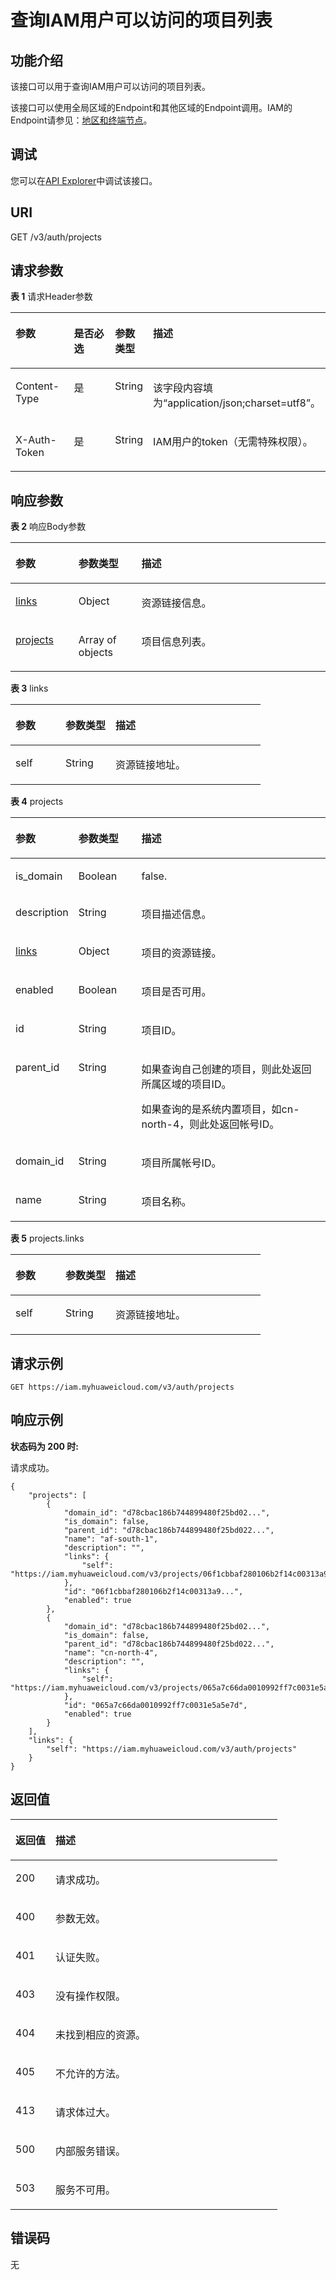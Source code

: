 # 查询IAM用户可以访问的项目列表<a name="iam_06_0003"></a>

## 功能介绍<a name="zh-cn_topic_0221482440_section135561150103812"></a>

该接口可以用于查询IAM用户可以访问的项目列表。

该接口可以使用全局区域的Endpoint和其他区域的Endpoint调用。IAM的Endpoint请参见：[地区和终端节点](https://developer.huaweicloud.com/endpoint?IAM)。

## 调试<a name="section55313301579"></a>

您可以在[API Explorer](https://apiexplorer.developer.huaweicloud.com/apiexplorer/doc?product=IAM&api=KeystoneListAuthProjects)中调试该接口。

## URI<a name="zh-cn_topic_0221482440_section5558135012383"></a>

GET /v3/auth/projects

## 请求参数<a name="zh-cn_topic_0221482440_section9559155010388"></a>

**表 1**  请求Header参数

<a name="zh-cn_topic_0221482440_HeaderParameter"></a>
<table><thead align="left"><tr id="zh-cn_topic_0221482440_row185601750153811"><th class="cellrowborder" valign="top" width="20%" id="mcps1.2.5.1.1"><p id="zh-cn_topic_0221482440_p756175033816"><a name="zh-cn_topic_0221482440_p756175033816"></a><a name="zh-cn_topic_0221482440_p756175033816"></a>参数</p>
</th>
<th class="cellrowborder" valign="top" width="20%" id="mcps1.2.5.1.2"><p id="zh-cn_topic_0221482440_p956216508387"><a name="zh-cn_topic_0221482440_p956216508387"></a><a name="zh-cn_topic_0221482440_p956216508387"></a>是否必选</p>
</th>
<th class="cellrowborder" valign="top" width="10%" id="mcps1.2.5.1.3"><p id="zh-cn_topic_0221482440_p185625503388"><a name="zh-cn_topic_0221482440_p185625503388"></a><a name="zh-cn_topic_0221482440_p185625503388"></a>参数类型</p>
</th>
<th class="cellrowborder" valign="top" width="50%" id="mcps1.2.5.1.4"><p id="zh-cn_topic_0221482440_p1356311502387"><a name="zh-cn_topic_0221482440_p1356311502387"></a><a name="zh-cn_topic_0221482440_p1356311502387"></a>描述</p>
</th>
</tr>
</thead>
<tbody><tr id="zh-cn_topic_0221482440_row9560350173819"><td class="cellrowborder" valign="top" width="20%" headers="mcps1.2.5.1.1 "><p id="zh-cn_topic_0221482440_p3564125033816"><a name="zh-cn_topic_0221482440_p3564125033816"></a><a name="zh-cn_topic_0221482440_p3564125033816"></a>Content-Type</p>
</td>
<td class="cellrowborder" valign="top" width="20%" headers="mcps1.2.5.1.2 "><p id="zh-cn_topic_0221482440_p256510508389"><a name="zh-cn_topic_0221482440_p256510508389"></a><a name="zh-cn_topic_0221482440_p256510508389"></a>是</p>
</td>
<td class="cellrowborder" valign="top" width="10%" headers="mcps1.2.5.1.3 "><p id="zh-cn_topic_0221482440_p2565105043818"><a name="zh-cn_topic_0221482440_p2565105043818"></a><a name="zh-cn_topic_0221482440_p2565105043818"></a>String</p>
</td>
<td class="cellrowborder" valign="top" width="50%" headers="mcps1.2.5.1.4 "><p id="zh-cn_topic_0221482440_p1156635014381"><a name="zh-cn_topic_0221482440_p1156635014381"></a><a name="zh-cn_topic_0221482440_p1156635014381"></a>该字段内容填为“application/json;charset=utf8”。</p>
</td>
</tr>
<tr id="zh-cn_topic_0221482440_row75601450163819"><td class="cellrowborder" valign="top" width="20%" headers="mcps1.2.5.1.1 "><p id="zh-cn_topic_0221482440_p15567135014387"><a name="zh-cn_topic_0221482440_p15567135014387"></a><a name="zh-cn_topic_0221482440_p15567135014387"></a>X-Auth-Token</p>
</td>
<td class="cellrowborder" valign="top" width="20%" headers="mcps1.2.5.1.2 "><p id="zh-cn_topic_0221482440_p145676501385"><a name="zh-cn_topic_0221482440_p145676501385"></a><a name="zh-cn_topic_0221482440_p145676501385"></a>是</p>
</td>
<td class="cellrowborder" valign="top" width="10%" headers="mcps1.2.5.1.3 "><p id="zh-cn_topic_0221482440_p356810504385"><a name="zh-cn_topic_0221482440_p356810504385"></a><a name="zh-cn_topic_0221482440_p356810504385"></a>String</p>
</td>
<td class="cellrowborder" valign="top" width="50%" headers="mcps1.2.5.1.4 "><p id="zh-cn_topic_0221482440_p35691350153818"><a name="zh-cn_topic_0221482440_p35691350153818"></a><a name="zh-cn_topic_0221482440_p35691350153818"></a>IAM用户的token（无需特殊权限）。</p>
</td>
</tr>
</tbody>
</table>

## 响应参数<a name="zh-cn_topic_0221482440_section35701050123815"></a>

**表 2**  响应Body参数

<a name="zh-cn_topic_0221482440_responseParameter"></a>
<table><thead align="left"><tr id="zh-cn_topic_0221482440_row1557145073819"><th class="cellrowborder" valign="top" width="20%" id="mcps1.2.4.1.1"><p id="zh-cn_topic_0221482440_p13572125014385"><a name="zh-cn_topic_0221482440_p13572125014385"></a><a name="zh-cn_topic_0221482440_p13572125014385"></a>参数</p>
</th>
<th class="cellrowborder" valign="top" width="20%" id="mcps1.2.4.1.2"><p id="zh-cn_topic_0221482440_p157305053812"><a name="zh-cn_topic_0221482440_p157305053812"></a><a name="zh-cn_topic_0221482440_p157305053812"></a>参数类型</p>
</th>
<th class="cellrowborder" valign="top" width="60%" id="mcps1.2.4.1.3"><p id="zh-cn_topic_0221482440_p9573195043812"><a name="zh-cn_topic_0221482440_p9573195043812"></a><a name="zh-cn_topic_0221482440_p9573195043812"></a>描述</p>
</th>
</tr>
</thead>
<tbody><tr id="zh-cn_topic_0221482440_row057165010389"><td class="cellrowborder" valign="top" width="20%" headers="mcps1.2.4.1.1 "><p id="zh-cn_topic_0221482440_p1157455019383"><a name="zh-cn_topic_0221482440_p1157455019383"></a><a name="zh-cn_topic_0221482440_p1157455019383"></a><a href="#zh-cn_topic_0221482440_response_Rs63Links">links</a></p>
</td>
<td class="cellrowborder" valign="top" width="20%" headers="mcps1.2.4.1.2 "><p id="zh-cn_topic_0221482440_p457511509388"><a name="zh-cn_topic_0221482440_p457511509388"></a><a name="zh-cn_topic_0221482440_p457511509388"></a>Object</p>
</td>
<td class="cellrowborder" valign="top" width="60%" headers="mcps1.2.4.1.3 "><p id="zh-cn_topic_0221482440_p15575205043812"><a name="zh-cn_topic_0221482440_p15575205043812"></a><a name="zh-cn_topic_0221482440_p15575205043812"></a>资源链接信息。</p>
</td>
</tr>
<tr id="zh-cn_topic_0221482440_row557165013381"><td class="cellrowborder" valign="top" width="20%" headers="mcps1.2.4.1.1 "><p id="zh-cn_topic_0221482440_p1457610500383"><a name="zh-cn_topic_0221482440_p1457610500383"></a><a name="zh-cn_topic_0221482440_p1457610500383"></a><a href="#zh-cn_topic_0221482440_response_Rs63ProjectsArritem">projects</a></p>
</td>
<td class="cellrowborder" valign="top" width="20%" headers="mcps1.2.4.1.2 "><p id="zh-cn_topic_0221482440_p5577125018388"><a name="zh-cn_topic_0221482440_p5577125018388"></a><a name="zh-cn_topic_0221482440_p5577125018388"></a>Array of objects</p>
</td>
<td class="cellrowborder" valign="top" width="60%" headers="mcps1.2.4.1.3 "><p id="zh-cn_topic_0221482440_p10578250173814"><a name="zh-cn_topic_0221482440_p10578250173814"></a><a name="zh-cn_topic_0221482440_p10578250173814"></a>项目信息列表。</p>
</td>
</tr>
</tbody>
</table>

**表 3**  links

<a name="zh-cn_topic_0221482440_response_Rs63Links"></a>
<table><thead align="left"><tr id="zh-cn_topic_0221482440_row11578165013810"><th class="cellrowborder" valign="top" width="20%" id="mcps1.2.4.1.1"><p id="zh-cn_topic_0221482440_p18579550123815"><a name="zh-cn_topic_0221482440_p18579550123815"></a><a name="zh-cn_topic_0221482440_p18579550123815"></a>参数</p>
</th>
<th class="cellrowborder" valign="top" width="20%" id="mcps1.2.4.1.2"><p id="zh-cn_topic_0221482440_p1058015010381"><a name="zh-cn_topic_0221482440_p1058015010381"></a><a name="zh-cn_topic_0221482440_p1058015010381"></a>参数类型</p>
</th>
<th class="cellrowborder" valign="top" width="60%" id="mcps1.2.4.1.3"><p id="zh-cn_topic_0221482440_p1258145016381"><a name="zh-cn_topic_0221482440_p1258145016381"></a><a name="zh-cn_topic_0221482440_p1258145016381"></a>描述</p>
</th>
</tr>
</thead>
<tbody><tr id="zh-cn_topic_0221482440_row457875015386"><td class="cellrowborder" valign="top" width="20%" headers="mcps1.2.4.1.1 "><p id="zh-cn_topic_0221482440_p55814505382"><a name="zh-cn_topic_0221482440_p55814505382"></a><a name="zh-cn_topic_0221482440_p55814505382"></a>self</p>
</td>
<td class="cellrowborder" valign="top" width="20%" headers="mcps1.2.4.1.2 "><p id="zh-cn_topic_0221482440_p2058265017380"><a name="zh-cn_topic_0221482440_p2058265017380"></a><a name="zh-cn_topic_0221482440_p2058265017380"></a>String</p>
</td>
<td class="cellrowborder" valign="top" width="60%" headers="mcps1.2.4.1.3 "><p id="zh-cn_topic_0221482440_p1158375043817"><a name="zh-cn_topic_0221482440_p1158375043817"></a><a name="zh-cn_topic_0221482440_p1158375043817"></a>资源链接地址。</p>
</td>
</tr>
</tbody>
</table>

**表 4**  projects

<a name="zh-cn_topic_0221482440_response_Rs63ProjectsArritem"></a>
<table><thead align="left"><tr id="zh-cn_topic_0221482440_row85831050143820"><th class="cellrowborder" valign="top" width="20%" id="mcps1.2.4.1.1"><p id="zh-cn_topic_0221482440_p195843500381"><a name="zh-cn_topic_0221482440_p195843500381"></a><a name="zh-cn_topic_0221482440_p195843500381"></a>参数</p>
</th>
<th class="cellrowborder" valign="top" width="20%" id="mcps1.2.4.1.2"><p id="zh-cn_topic_0221482440_p35856500386"><a name="zh-cn_topic_0221482440_p35856500386"></a><a name="zh-cn_topic_0221482440_p35856500386"></a>参数类型</p>
</th>
<th class="cellrowborder" valign="top" width="60%" id="mcps1.2.4.1.3"><p id="zh-cn_topic_0221482440_p85861450183816"><a name="zh-cn_topic_0221482440_p85861450183816"></a><a name="zh-cn_topic_0221482440_p85861450183816"></a>描述</p>
</th>
</tr>
</thead>
<tbody><tr id="zh-cn_topic_0221482440_row135831650103818"><td class="cellrowborder" valign="top" width="20%" headers="mcps1.2.4.1.1 "><p id="zh-cn_topic_0221482440_p05871501386"><a name="zh-cn_topic_0221482440_p05871501386"></a><a name="zh-cn_topic_0221482440_p05871501386"></a>is_domain</p>
</td>
<td class="cellrowborder" valign="top" width="20%" headers="mcps1.2.4.1.2 "><p id="zh-cn_topic_0221482440_p1058745023810"><a name="zh-cn_topic_0221482440_p1058745023810"></a><a name="zh-cn_topic_0221482440_p1058745023810"></a>Boolean</p>
</td>
<td class="cellrowborder" valign="top" width="60%" headers="mcps1.2.4.1.3 "><p id="zh-cn_topic_0221482440_p14588165020389"><a name="zh-cn_topic_0221482440_p14588165020389"></a><a name="zh-cn_topic_0221482440_p14588165020389"></a>false.</p>
</td>
</tr>
<tr id="zh-cn_topic_0221482440_row12583650123812"><td class="cellrowborder" valign="top" width="20%" headers="mcps1.2.4.1.1 "><p id="zh-cn_topic_0221482440_p2058805019383"><a name="zh-cn_topic_0221482440_p2058805019383"></a><a name="zh-cn_topic_0221482440_p2058805019383"></a>description</p>
</td>
<td class="cellrowborder" valign="top" width="20%" headers="mcps1.2.4.1.2 "><p id="zh-cn_topic_0221482440_p258985093819"><a name="zh-cn_topic_0221482440_p258985093819"></a><a name="zh-cn_topic_0221482440_p258985093819"></a>String</p>
</td>
<td class="cellrowborder" valign="top" width="60%" headers="mcps1.2.4.1.3 "><p id="zh-cn_topic_0221482440_p85905500385"><a name="zh-cn_topic_0221482440_p85905500385"></a><a name="zh-cn_topic_0221482440_p85905500385"></a>项目描述信息。</p>
</td>
</tr>
<tr id="zh-cn_topic_0221482440_row115832505384"><td class="cellrowborder" valign="top" width="20%" headers="mcps1.2.4.1.1 "><p id="zh-cn_topic_0221482440_p13590105013380"><a name="zh-cn_topic_0221482440_p13590105013380"></a><a name="zh-cn_topic_0221482440_p13590105013380"></a><a href="#zh-cn_topic_0221482440_response_Rs63ProjectsArritemLinks">links</a></p>
</td>
<td class="cellrowborder" valign="top" width="20%" headers="mcps1.2.4.1.2 "><p id="zh-cn_topic_0221482440_p11591205053819"><a name="zh-cn_topic_0221482440_p11591205053819"></a><a name="zh-cn_topic_0221482440_p11591205053819"></a>Object</p>
</td>
<td class="cellrowborder" valign="top" width="60%" headers="mcps1.2.4.1.3 "><p id="zh-cn_topic_0221482440_p259215073819"><a name="zh-cn_topic_0221482440_p259215073819"></a><a name="zh-cn_topic_0221482440_p259215073819"></a>项目的资源链接。</p>
</td>
</tr>
<tr id="zh-cn_topic_0221482440_row95841150133819"><td class="cellrowborder" valign="top" width="20%" headers="mcps1.2.4.1.1 "><p id="zh-cn_topic_0221482440_p259345053819"><a name="zh-cn_topic_0221482440_p259345053819"></a><a name="zh-cn_topic_0221482440_p259345053819"></a>enabled</p>
</td>
<td class="cellrowborder" valign="top" width="20%" headers="mcps1.2.4.1.2 "><p id="zh-cn_topic_0221482440_p1859335083813"><a name="zh-cn_topic_0221482440_p1859335083813"></a><a name="zh-cn_topic_0221482440_p1859335083813"></a>Boolean</p>
</td>
<td class="cellrowborder" valign="top" width="60%" headers="mcps1.2.4.1.3 "><p id="zh-cn_topic_0221482440_p35941950123813"><a name="zh-cn_topic_0221482440_p35941950123813"></a><a name="zh-cn_topic_0221482440_p35941950123813"></a>项目是否可用。</p>
</td>
</tr>
<tr id="zh-cn_topic_0221482440_row165845503382"><td class="cellrowborder" valign="top" width="20%" headers="mcps1.2.4.1.1 "><p id="zh-cn_topic_0221482440_p95951250183820"><a name="zh-cn_topic_0221482440_p95951250183820"></a><a name="zh-cn_topic_0221482440_p95951250183820"></a>id</p>
</td>
<td class="cellrowborder" valign="top" width="20%" headers="mcps1.2.4.1.2 "><p id="zh-cn_topic_0221482440_p1559555013820"><a name="zh-cn_topic_0221482440_p1559555013820"></a><a name="zh-cn_topic_0221482440_p1559555013820"></a>String</p>
</td>
<td class="cellrowborder" valign="top" width="60%" headers="mcps1.2.4.1.3 "><p id="zh-cn_topic_0221482440_p10596105016386"><a name="zh-cn_topic_0221482440_p10596105016386"></a><a name="zh-cn_topic_0221482440_p10596105016386"></a>项目ID。</p>
</td>
</tr>
<tr id="zh-cn_topic_0221482440_row7584185063820"><td class="cellrowborder" valign="top" width="20%" headers="mcps1.2.4.1.1 "><p id="zh-cn_topic_0221482440_p10597165023812"><a name="zh-cn_topic_0221482440_p10597165023812"></a><a name="zh-cn_topic_0221482440_p10597165023812"></a>parent_id</p>
</td>
<td class="cellrowborder" valign="top" width="20%" headers="mcps1.2.4.1.2 "><p id="zh-cn_topic_0221482440_p1659725011386"><a name="zh-cn_topic_0221482440_p1659725011386"></a><a name="zh-cn_topic_0221482440_p1659725011386"></a>String</p>
</td>
<td class="cellrowborder" valign="top" width="60%" headers="mcps1.2.4.1.3 "><p id="zh-cn_topic_0221482440_p18598750173813"><a name="zh-cn_topic_0221482440_p18598750173813"></a><a name="zh-cn_topic_0221482440_p18598750173813"></a>如果查询自己创建的项目，则此处返回所属区域的项目ID。</p>
<p id="zh-cn_topic_0221482440_p3599165016388"><a name="zh-cn_topic_0221482440_p3599165016388"></a><a name="zh-cn_topic_0221482440_p3599165016388"></a>如果查询的是系统内置项目，如cn-north-4，则此处返回帐号ID。</p>
</td>
</tr>
<tr id="zh-cn_topic_0221482440_row19584205003811"><td class="cellrowborder" valign="top" width="20%" headers="mcps1.2.4.1.1 "><p id="zh-cn_topic_0221482440_p3599550183813"><a name="zh-cn_topic_0221482440_p3599550183813"></a><a name="zh-cn_topic_0221482440_p3599550183813"></a>domain_id</p>
</td>
<td class="cellrowborder" valign="top" width="20%" headers="mcps1.2.4.1.2 "><p id="zh-cn_topic_0221482440_p1760016502380"><a name="zh-cn_topic_0221482440_p1760016502380"></a><a name="zh-cn_topic_0221482440_p1760016502380"></a>String</p>
</td>
<td class="cellrowborder" valign="top" width="60%" headers="mcps1.2.4.1.3 "><p id="zh-cn_topic_0221482440_p146011450163815"><a name="zh-cn_topic_0221482440_p146011450163815"></a><a name="zh-cn_topic_0221482440_p146011450163815"></a>项目所属帐号ID。</p>
</td>
</tr>
<tr id="zh-cn_topic_0221482440_row16584125017382"><td class="cellrowborder" valign="top" width="20%" headers="mcps1.2.4.1.1 "><p id="zh-cn_topic_0221482440_p6601750113811"><a name="zh-cn_topic_0221482440_p6601750113811"></a><a name="zh-cn_topic_0221482440_p6601750113811"></a>name</p>
</td>
<td class="cellrowborder" valign="top" width="20%" headers="mcps1.2.4.1.2 "><p id="zh-cn_topic_0221482440_p5602550183810"><a name="zh-cn_topic_0221482440_p5602550183810"></a><a name="zh-cn_topic_0221482440_p5602550183810"></a>String</p>
</td>
<td class="cellrowborder" valign="top" width="60%" headers="mcps1.2.4.1.3 "><p id="zh-cn_topic_0221482440_p146031050183810"><a name="zh-cn_topic_0221482440_p146031050183810"></a><a name="zh-cn_topic_0221482440_p146031050183810"></a>项目名称。</p>
</td>
</tr>
</tbody>
</table>

**表 5**  projects.links

<a name="zh-cn_topic_0221482440_response_Rs63ProjectsArritemLinks"></a>
<table><thead align="left"><tr id="zh-cn_topic_0221482440_row13603250173814"><th class="cellrowborder" valign="top" width="20%" id="mcps1.2.4.1.1"><p id="zh-cn_topic_0221482440_p1560415509386"><a name="zh-cn_topic_0221482440_p1560415509386"></a><a name="zh-cn_topic_0221482440_p1560415509386"></a>参数</p>
</th>
<th class="cellrowborder" valign="top" width="20%" id="mcps1.2.4.1.2"><p id="zh-cn_topic_0221482440_p1660513507382"><a name="zh-cn_topic_0221482440_p1660513507382"></a><a name="zh-cn_topic_0221482440_p1660513507382"></a>参数类型</p>
</th>
<th class="cellrowborder" valign="top" width="60%" id="mcps1.2.4.1.3"><p id="zh-cn_topic_0221482440_p1660612503387"><a name="zh-cn_topic_0221482440_p1660612503387"></a><a name="zh-cn_topic_0221482440_p1660612503387"></a>描述</p>
</th>
</tr>
</thead>
<tbody><tr id="zh-cn_topic_0221482440_row360310505389"><td class="cellrowborder" valign="top" width="20%" headers="mcps1.2.4.1.1 "><p id="zh-cn_topic_0221482440_p960712508383"><a name="zh-cn_topic_0221482440_p960712508383"></a><a name="zh-cn_topic_0221482440_p960712508383"></a>self</p>
</td>
<td class="cellrowborder" valign="top" width="20%" headers="mcps1.2.4.1.2 "><p id="zh-cn_topic_0221482440_p5607185018384"><a name="zh-cn_topic_0221482440_p5607185018384"></a><a name="zh-cn_topic_0221482440_p5607185018384"></a>String</p>
</td>
<td class="cellrowborder" valign="top" width="60%" headers="mcps1.2.4.1.3 "><p id="zh-cn_topic_0221482440_p160814506387"><a name="zh-cn_topic_0221482440_p160814506387"></a><a name="zh-cn_topic_0221482440_p160814506387"></a>资源链接地址。</p>
</td>
</tr>
</tbody>
</table>

## 请求示例<a name="zh-cn_topic_0221482440_section3609205073812"></a>

```
GET https://iam.myhuaweicloud.com/v3/auth/projects
```

## 响应示例<a name="zh-cn_topic_0221482440_section56111750203812"></a>

**状态码为 200 时:**

请求成功。

```
{
    "projects": [
        {
            "domain_id": "d78cbac186b744899480f25bd02...",
            "is_domain": false,
            "parent_id": "d78cbac186b744899480f25bd022...",
            "name": "af-south-1",
            "description": "",
            "links": {
                "self": "https://iam.myhuaweicloud.com/v3/projects/06f1cbbaf280106b2f14c00313a9d065"
            },
            "id": "06f1cbbaf280106b2f14c00313a9...",
            "enabled": true
        },
        {
            "domain_id": "d78cbac186b744899480f25bd02...",
            "is_domain": false,
            "parent_id": "d78cbac186b744899480f25bd022...",
            "name": "cn-north-4",
            "description": "",
            "links": {
                "self": "https://iam.myhuaweicloud.com/v3/projects/065a7c66da0010992ff7c0031e5a5e7d"
            },
            "id": "065a7c66da0010992ff7c0031e5a5e7d",
            "enabled": true
        }
    ],
    "links": {
        "self": "https://iam.myhuaweicloud.com/v3/auth/projects"
    }
}
```

## 返回值<a name="zh-cn_topic_0221482440_section10632115012389"></a>

<a name="zh-cn_topic_0221482440_table2431"></a>
<table><thead align="left"><tr id="zh-cn_topic_0221482440_row7633175073819"><th class="cellrowborder" valign="top" width="15%" id="mcps1.1.3.1.1"><p id="zh-cn_topic_0221482440_p1663425043813"><a name="zh-cn_topic_0221482440_p1663425043813"></a><a name="zh-cn_topic_0221482440_p1663425043813"></a>返回值</p>
</th>
<th class="cellrowborder" valign="top" width="85%" id="mcps1.1.3.1.2"><p id="zh-cn_topic_0221482440_p14635950163812"><a name="zh-cn_topic_0221482440_p14635950163812"></a><a name="zh-cn_topic_0221482440_p14635950163812"></a>描述</p>
</th>
</tr>
</thead>
<tbody><tr id="zh-cn_topic_0221482440_row363316509383"><td class="cellrowborder" valign="top" width="15%" headers="mcps1.1.3.1.1 "><p id="zh-cn_topic_0221482440_p46351750133820"><a name="zh-cn_topic_0221482440_p46351750133820"></a><a name="zh-cn_topic_0221482440_p46351750133820"></a>200</p>
</td>
<td class="cellrowborder" valign="top" width="85%" headers="mcps1.1.3.1.2 "><p id="zh-cn_topic_0221482440_p10636145093817"><a name="zh-cn_topic_0221482440_p10636145093817"></a><a name="zh-cn_topic_0221482440_p10636145093817"></a>请求成功。</p>
</td>
</tr>
<tr id="zh-cn_topic_0221482440_row563375043814"><td class="cellrowborder" valign="top" width="15%" headers="mcps1.1.3.1.1 "><p id="zh-cn_topic_0221482440_p9637175013383"><a name="zh-cn_topic_0221482440_p9637175013383"></a><a name="zh-cn_topic_0221482440_p9637175013383"></a>400</p>
</td>
<td class="cellrowborder" valign="top" width="85%" headers="mcps1.1.3.1.2 "><p id="zh-cn_topic_0221482440_p1963755012384"><a name="zh-cn_topic_0221482440_p1963755012384"></a><a name="zh-cn_topic_0221482440_p1963755012384"></a>参数无效。</p>
</td>
</tr>
<tr id="zh-cn_topic_0221482440_row126331950133818"><td class="cellrowborder" valign="top" width="15%" headers="mcps1.1.3.1.1 "><p id="zh-cn_topic_0221482440_p2638155018387"><a name="zh-cn_topic_0221482440_p2638155018387"></a><a name="zh-cn_topic_0221482440_p2638155018387"></a>401</p>
</td>
<td class="cellrowborder" valign="top" width="85%" headers="mcps1.1.3.1.2 "><p id="zh-cn_topic_0221482440_p363918508385"><a name="zh-cn_topic_0221482440_p363918508385"></a><a name="zh-cn_topic_0221482440_p363918508385"></a>认证失败。</p>
</td>
</tr>
<tr id="zh-cn_topic_0221482440_row14633105013385"><td class="cellrowborder" valign="top" width="15%" headers="mcps1.1.3.1.1 "><p id="zh-cn_topic_0221482440_p19640450143815"><a name="zh-cn_topic_0221482440_p19640450143815"></a><a name="zh-cn_topic_0221482440_p19640450143815"></a>403</p>
</td>
<td class="cellrowborder" valign="top" width="85%" headers="mcps1.1.3.1.2 "><p id="zh-cn_topic_0221482440_p0640950193819"><a name="zh-cn_topic_0221482440_p0640950193819"></a><a name="zh-cn_topic_0221482440_p0640950193819"></a>没有操作权限。</p>
</td>
</tr>
<tr id="zh-cn_topic_0221482440_row12633115073813"><td class="cellrowborder" valign="top" width="15%" headers="mcps1.1.3.1.1 "><p id="zh-cn_topic_0221482440_p15641115053810"><a name="zh-cn_topic_0221482440_p15641115053810"></a><a name="zh-cn_topic_0221482440_p15641115053810"></a>404</p>
</td>
<td class="cellrowborder" valign="top" width="85%" headers="mcps1.1.3.1.2 "><p id="zh-cn_topic_0221482440_p166421150203816"><a name="zh-cn_topic_0221482440_p166421150203816"></a><a name="zh-cn_topic_0221482440_p166421150203816"></a>未找到相应的资源。</p>
</td>
</tr>
<tr id="zh-cn_topic_0221482440_row8633205063816"><td class="cellrowborder" valign="top" width="15%" headers="mcps1.1.3.1.1 "><p id="zh-cn_topic_0221482440_p1464205015382"><a name="zh-cn_topic_0221482440_p1464205015382"></a><a name="zh-cn_topic_0221482440_p1464205015382"></a>405</p>
</td>
<td class="cellrowborder" valign="top" width="85%" headers="mcps1.1.3.1.2 "><p id="zh-cn_topic_0221482440_p8643450133813"><a name="zh-cn_topic_0221482440_p8643450133813"></a><a name="zh-cn_topic_0221482440_p8643450133813"></a>不允许的方法。</p>
</td>
</tr>
<tr id="zh-cn_topic_0221482440_row146331650113818"><td class="cellrowborder" valign="top" width="15%" headers="mcps1.1.3.1.1 "><p id="zh-cn_topic_0221482440_p1364455012387"><a name="zh-cn_topic_0221482440_p1364455012387"></a><a name="zh-cn_topic_0221482440_p1364455012387"></a>413</p>
</td>
<td class="cellrowborder" valign="top" width="85%" headers="mcps1.1.3.1.2 "><p id="zh-cn_topic_0221482440_p1064518508387"><a name="zh-cn_topic_0221482440_p1064518508387"></a><a name="zh-cn_topic_0221482440_p1064518508387"></a>请求体过大。</p>
</td>
</tr>
<tr id="zh-cn_topic_0221482440_row763335017389"><td class="cellrowborder" valign="top" width="15%" headers="mcps1.1.3.1.1 "><p id="zh-cn_topic_0221482440_p7645135053812"><a name="zh-cn_topic_0221482440_p7645135053812"></a><a name="zh-cn_topic_0221482440_p7645135053812"></a>500</p>
</td>
<td class="cellrowborder" valign="top" width="85%" headers="mcps1.1.3.1.2 "><p id="zh-cn_topic_0221482440_p126461505387"><a name="zh-cn_topic_0221482440_p126461505387"></a><a name="zh-cn_topic_0221482440_p126461505387"></a>内部服务错误。</p>
</td>
</tr>
<tr id="zh-cn_topic_0221482440_row2633205020386"><td class="cellrowborder" valign="top" width="15%" headers="mcps1.1.3.1.1 "><p id="zh-cn_topic_0221482440_p364755013382"><a name="zh-cn_topic_0221482440_p364755013382"></a><a name="zh-cn_topic_0221482440_p364755013382"></a>503</p>
</td>
<td class="cellrowborder" valign="top" width="85%" headers="mcps1.1.3.1.2 "><p id="zh-cn_topic_0221482440_p7647195010385"><a name="zh-cn_topic_0221482440_p7647195010385"></a><a name="zh-cn_topic_0221482440_p7647195010385"></a>服务不可用。</p>
</td>
</tr>
</tbody>
</table>

## 错误码<a name="zh-cn_topic_0221482440_section86482508383"></a>

无

